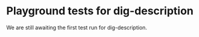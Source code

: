 # Playground tests for dig-description
We are still awaiting the first test run for dig-description.
